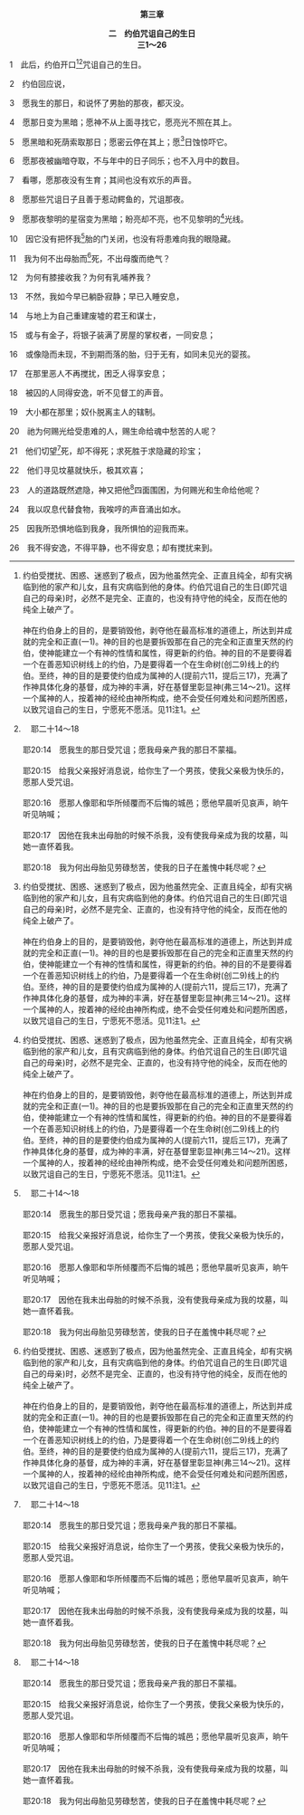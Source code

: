 <p style="text-align:center;font-weight:bold;">第三章</p>

<p style="text-align:center;font-weight:bold;">二　约伯咒诅自己的生日<br>三1～26</p>

1　此后，约伯开口[^1][^a]咒诅自己的生日。

[^1]:约伯受搅扰、困惑、迷惑到了极点，因为他虽然完全、正直且纯全，却有灾祸临到他的家产和儿女，且有灾病临到他的身体。约伯咒诅自己的生日(即咒诅自己的母亲)时，必然不是完全、正直的，也没有持守他的纯全，反而在他的纯全上破产了。<br><br>神在约伯身上的目的，是要销毁他，剥夺他在最高标准的道德上，所达到并成就的完全和正直(一1)。神的目的也是要拆毁那在自己的完全和正直里天然的约伯，使神能建立一个有神的性情和属性，得更新的约伯。神的目的不是要得着一个在善恶知识树线上的约伯，乃是要得着一个在生命树(创二9)线上的约伯。至终，神的目的是要使约伯成为属神的人(提前六11，提后三17)，充满了作神具体化身的基督，成为神的丰满，好在基督里彰显神(弗三14～21)。这样一个属神的人，按着神的经纶由神所构成，绝不会受任何难处和问题所困惑，以致咒诅自己的生日，宁愿死不愿活。见11注1。

[^a]:　耶二十14～18<br><br>耶20:14　愿我生的那日受咒诅；愿我母亲产我的那日不蒙福。<br><br>耶20:15　给我父亲报好消息说，给你生了一个男孩，使我父亲极为快乐的，愿那人受咒诅。<br><br>耶20:16　愿那人像耶和华所倾覆而不后悔的城邑；愿他早晨听见哀声，晌午听见呐喊；<br><br>耶20:17　因他在我未出母胎的时候不杀我，没有使我母亲成为我的坟墓，叫她一直怀着我。<br><br>耶20:18　我为何出母胎见劳碌愁苦，使我的日子在羞愧中耗尽呢？

2　约伯回应说，

3　愿我生的那日，和说怀了男胎的那夜，都灭没。

4　愿那日变为黑暗；愿神不从上面寻找它，愿亮光不照在其上。

5　愿黑暗和死荫索取那日；愿密云停在其上；愿[^1]日蚀惊吓它。

[^1]:日蚀，直译，使日乌黑的事。

6　愿那夜被幽暗夺取，不与年中的日子同乐；也不入月中的数目。

7　看哪，愿那夜没有生育；其间也没有欢乐的声音。

8　愿那些咒诅日子且善于惹动鳄鱼的，咒诅那夜。

9　愿那夜黎明的星宿变为黑暗；盼亮却不亮，也不见黎明的[^1]光线。

[^1]:直译，眼皮。

10　因它没有把怀我[^a]胎的门关闭，也没有将患难向我的眼隐藏。

[^a]:　伯十18～19<br><br>伯10:18　你为何使我出母胎呢？不如我当时气绝，无眼得见我；<br><br>伯10:19　就如从来没有我一般；一出母胎，就被送入坟墓。

11　我为何不出母胎而[^1]死，不出母腹而绝气？

[^1]:在旧约里约伯所经历神的销毁和剥夺，远不如在新约里保罗所经历的。神首先剥夺约伯的家产(一13～19)，然后借着他身体上所遭受的灾病销毁他这个人(二7)。在新约里，神的销毁和剥夺成为可喜悦的事。自保罗信主那天起，他就是一个在神的销毁和神的剥夺之下的人(林后四8～18，腓三7～8)。然而，当保罗为基督的缘故受困苦时，他是喜悦快乐的(林后十二10)，甚至为着他的经历而在主里喜乐(西一24，腓四4)。相反的，约伯没有喜乐，乃是一直烦恼。<br><br>保罗在经历神的销毁和剥夺时，四面受压，却不被困住；打倒了，却不至灭亡(林后四8～9)。他不丧胆，反而期望被治死，好显明基督的生命，也期望天天被销毁，好得着更新；并借着短暂轻微的苦楚，加添他在要来时代中所分享永远重大的荣耀(林后四10～12，16～17，参罗八18)。保罗不像约伯，他没有咒诅自己的生日，也没有说宁愿死，不愿生。相反的，经过许多考量后，保罗说，他宁愿活着，不愿离世，因为在他活着就是基督(腓一21～25)。保罗活基督，乃是为着让他借着耶稣基督之灵全备的供应，无论是生，是死，都显大基督(腓一19～20)。他不在乎生或死；他只在乎活基督以显大基督。当神造人时，祂要人过的就是这种生活。

12　为何有膝接收我？为何有乳哺养我？

13　不然，我如今早已躺卧寂静；早已入睡安息，

14　与地上为自己重建废墟的君王和谋士，

15　或与有金子，将银子装满了房屋的掌权者，一同安息；

16　或像隐而未现，不到期而落的胎，归于无有，如同未见光的婴孩。

17　在那里恶人不再搅扰，困乏人得享安息；

18　被囚的人同得安逸，听不见督工的声音。

19　大小都在那里；奴仆脱离主人的辖制。

20　祂为何赐光给受患难的人，赐生命给魂中愁苦的人呢？

21　他们切望[^a]死，却不得死；求死胜于求隐藏的珍宝；

[^a]:　启九6；王上十九4；拿四3；8<br><br>启9:6　在那些日子，人要求死，却绝不得死；切望要死，死却远避他们。<br><br>王上19:4　自己在旷野走了一日的路程，来到一棵罗腾树下，就坐在那里求死，说，耶和华啊，罢了；求你现在取我的性命，因为我不比我的列祖好。<br><br>拿4:3　耶和华啊，现在求你取我的命吧，因为我死了比活着还好。<br><br>拿4:8　日头出来的时候，神安排炎热的东风。日头曝晒约拿的头，他就发昏。他为自己求死，说，我死了比活着还好。

22　他们寻见坟墓就快乐，极其欢喜；

23　人的道路既然遮隐，神又把他[^a]四面围困，为何赐光和生命给他呢？

[^a]:　哀三7；参伯一10<br><br>哀3:7　祂筑墙围住我，使我不能出去；祂使我的铜链沉重。<br><br>伯1:10　你岂不是四面圈上篱笆围护他和他的家，并他一切所有的吗？他手所作的，你都赐福；他的家产也在地上大大增多。

24　我以叹息代替食物，我唉哼的声音涌出如水。

25　因我所恐惧地临到我身，我所惧怕的迎我而来。

26　我不得安逸，不得平静，也不得安息；却有搅扰来到。
